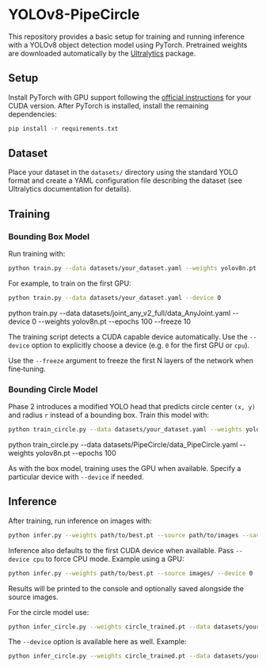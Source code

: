 # YOLOv8-PipeCircle

This repository provides a basic setup for training and running inference with a YOLOv8 object detection model using PyTorch. Pretrained weights are downloaded automatically by the [Ultralytics](https://github.com/ultralytics/ultralytics) package.

## Setup

Install PyTorch with GPU support following the [official instructions](https://pytorch.org/get-started/locally/)
for your CUDA version. After PyTorch is installed, install the remaining
dependencies:

```bash
pip install -r requirements.txt
```

## Dataset

Place your dataset in the `datasets/` directory using the standard YOLO format and create a YAML configuration file describing the dataset (see Ultralytics documentation for details).

## Training

### Bounding Box Model

Run training with:

```bash
python train.py --data datasets/your_dataset.yaml --weights yolov8n.pt --epochs 100
```
For example, to train on the first GPU:
```bash
python train.py --data datasets/your_dataset.yaml --device 0
```
python train.py --data datasets/joint_any_v2_full/data_AnyJoint.yaml --device 0 --weights yolov8n.pt --epochs 100 --freeze 10

The training script detects a CUDA capable device automatically. Use the
`--device` option to explicitly choose a device (e.g. `0` for the first GPU or
`cpu`).

Use the `--freeze` argument to freeze the first N layers of the network when fine‑tuning.

### Bounding Circle Model

Phase 2 introduces a modified YOLO head that predicts circle center `(x, y)` and radius `r` instead of a bounding box. Train this model with:

```bash
python train_circle.py --data datasets/your_dataset.yaml --weights yolov8n.pt --epochs 100
```
python train_circle.py --data datasets/PipeCircle/data_PipeCircle.yaml --weights yolov8n.pt --epochs 100

As with the box model, training uses the GPU when available. Specify a
particular device with `--device` if needed.

## Inference

After training, run inference on images with:

```bash
python infer.py --weights path/to/best.pt --source path/to/images --save
```

Inference also defaults to the first CUDA device when available. Pass
`--device cpu` to force CPU mode.
Example using a GPU:
```bash
python infer.py --weights path/to/best.pt --source images/ --device 0
```

Results will be printed to the console and optionally saved alongside the source images.

For the circle model use:

```bash
python infer_circle.py --weights circle_trained.pt --data datasets/your_dataset.yaml --source path/to/image.jpg --save
```

The `--device` option is available here as well.
Example:
```bash
python infer_circle.py --weights circle_trained.pt --data datasets/your_dataset.yaml --source img.jpg --device 0
```

